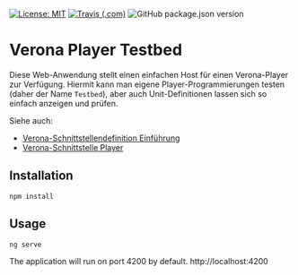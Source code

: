 [![License: MIT](https://img.shields.io/badge/License-MIT-yellow.svg?style=flat-square)](https://opensource.org/licenses/MIT)
[![Travis (.com)](https://img.shields.io/travis/com/iqb-berlin/verona-player-testbed?style=flat-square)](https://travis-ci.com/iqb-berlin/verona-player-testbed)
![GitHub package.json version](https://img.shields.io/github/package-json/v/iqb-berlin/verona-player-testbed?style=flat-square)

# Verona Player Testbed

Diese Web-Anwendung stellt einen einfachen Host für einen Verona-Player zur
Verfügung. Hiermit kann man eigene Player-Programmierungen testen (daher der Name `Testbed`),
aber auch Unit-Definitionen lassen sich so einfach anzeigen und prüfen.

Siehe auch:

* [Verona-Schnittstellendefinition Einführung](https://github.com/verona-interfaces/introduction/wiki)
* [Verona-Schnittstelle Player](https://verona-interfaces.github.io/player/)

## Installation

```
npm install
```

## Usage

```
ng serve
```

The application will run on port 4200 by default.
http://localhost:4200
